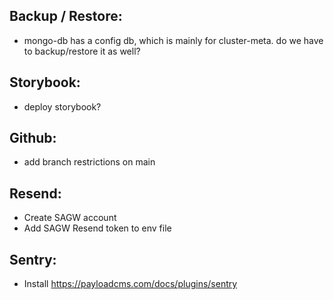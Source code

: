 Backup / Restore:
-----------------
- mongo-db has a config db, which is mainly for cluster-meta. do we have to backup/restore it as well?

Storybook:
----------
- deploy storybook?

Github:
-------
- add branch restrictions on main

Resend:
-------
- Create SAGW account
- Add SAGW Resend token to env file

Sentry:
-------
- Install https://payloadcms.com/docs/plugins/sentry 